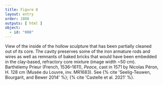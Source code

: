 ```yaml
---
title: Figure 8
layout: entry
order: 1008
outputs: [ html ]
object:
  - id: "008"
---
```


View of the inside of the hollow sculpture that has been partially cleaned out of its core. The cavity preserves some of the iron armature rods and wires as well as remnants of baked bricks that would have been embedded in the clay-based, refractory core mixture (image width ~50 cm). Barthélemy Prieur (French, 1536–1611), *Peace*, cast in 1571 by Nicolas Péron, H. 128 cm (Musée du Louvre, inv. MR1683). See {% cite 'Seelig-Teuwen, Bourgarit, and Bewer 2014' %}; {% cite 'Castelle et al. 2021' %}.
